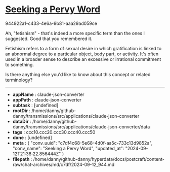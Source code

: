 # [Seeking a Pervy Word](https://claude.ai/chat/c7df4c68-5e68-4d0f-aa5c-733c13d9852a)

944922a1-c433-4e6a-9b81-aaa29ad059ce

 Ah, "fetishism" - that's indeed a more specific term than the ones I suggested. Good that you remembered it. 

Fetishism refers to a form of sexual desire in which gratification is linked to an abnormal degree to a particular object, body part, or activity. It's often used in a broader sense to describe an excessive or irrational commitment to something.

Is there anything else you'd like to know about this concept or related terminology?

---

* **appName** : claude-json-converter
* **appPath** : claude-json-converter
* **subtask** : [undefined]
* **rootDir** : /home/danny/github-danny/transmissions/src/applications/claude-json-converter
* **dataDir** : /home/danny/github-danny/transmissions/src/applications/claude-json-converter/data
* **tags** : ccc10.ccc20.ccc30.ccc40.ccc50
* **done** : [undefined]
* **meta** : {
  "conv_uuid": "c7df4c68-5e68-4d0f-aa5c-733c13d9852a",
  "conv_name": "Seeking a Pervy Word",
  "updated_at": "2024-09-12T21:38:22.856444Z"
}
* **filepath** : /home/danny/github-danny/hyperdata/docs/postcraft/content-raw/chat-archives/md/c7df/2024-09-12_944.md